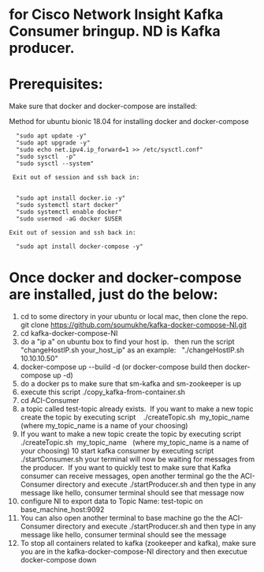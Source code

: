 # for Cisco Network Insight Kafka Consumer bringup.  ND is Kafka producer. <br>


# Prerequisites: <br>
Make sure that docker and docker-compose are installed: <br>

Method for ubuntu bionic 18.04 for installing docker and docker-compose <br>

      "sudo apt update -y" 
      "sudo apt upgrade -y" 
      "sudo echo net.ipv4.ip_forward=1 >> /etc/sysctl.conf" 
      "sudo sysctl  -p" 
      "sudo sysctl --system" 

     Exit out of session and ssh back in: 


      "sudo apt install docker.io -y" 
      "sudo systemctl start docker" 
      "sudo systemctl enable docker" 
      "sudo usermod -aG docker $USER 

    Exit out of session and ssh back in: 

      "sudo apt install docker-compose -y"


       

   


# Once docker and docker-compose are installed, just do the below: <br>

1.  cd to some directory in your ubuntu or local mac, then clone the repo.  git clone https://github.com/soumukhe/kafka-docker-compose-NI.git <br>
2.  cd kafka-docker-compose-NI <br>
3.  do a "ip a" on ubuntu box to find your host ip.   then run the script  "changeHostIP.sh your_host_ip"  as an example:   "./changeHostIP.sh 10.10.10.50"
4.  docker-compose up --build -d   (or docker-compose build  then docker-compose up -d) <br>
5.  do a docker ps to make sure that sm-kafka and sm-zookeeper is up 
6.  execute this script    ./copy_kafka-from-container.sh 
7.  cd ACI-Consumer <br>
8.  a topic called test-topic already exists.  If you want to make a new topic create the topic by executing script    ./createTopic.sh  my_topic_name   (where my_topic_name is a name of your choosing) 
9.  If you want to make a new topic create the topic by executing script    ./createTopic.sh  my_topic_name   (where my_topic_name is a name of your choosing)
10  start kafka consumer by executing script   ./startConsumer.sh your terminal will now be waiting for messages from the producer.  If you want to quickly test to make sure that Kafka consumer can receive messages, open another terminal go the the ACI-Consumer directory and execute ./startProducer.sh and then type in any message like hello, consumer terminal should see that message now
11. configure NI to export data to Topic Name:  test-topic on base_machine_host:9092 
11. You can also open another terminal to base machine go the the ACI-Consumer directory and  execute ./startProducer.sh  and then type in any message like hello, consumer terminal should see the message
12. To stop all containers related to kafka (zookeeper and kafka), make sure you are in the kafka-docker-compose-NI directory and then executue docker-compose down

 <br>




